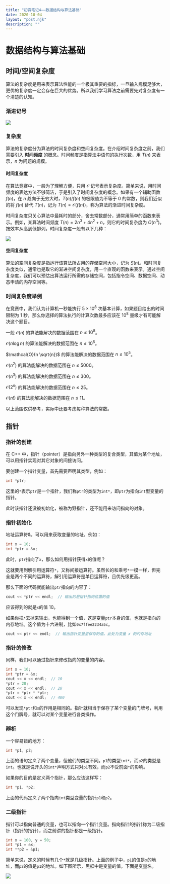 ```yaml
---
title: "初赛笔记4——数据结构与算法基础"
date: 2020-10-04
layout: "post.njk"
description: ""
---
```


# 数据结构与算法基础

## 时间/空间复杂度

算法的复杂度是用来表示算法性能的一个极其重要的指标，一旦输入规模足够大，更优的复杂度一定会存在巨大的优势。所以我们学习算法之前需要先对复杂度有一个清楚的认知。

### 渐进记号

![](https://cdn.luogu.com.cn/upload/image_hosting/l2giqshu.png)

### 复杂度

算法的复杂度分为算法的时间复杂度和空间复杂度。在介绍时间复杂度之前，我们需要引入 **时间频度** 的概念。时间频度是指算法中语句的执行次数，用 $T(n)$ 来表示，$n$ 为问题的规模。

#### 时间复杂度

在算法竞赛中，一般为了理解方便，只用 $\mathcal{O}$ 记号表示复杂度。简单来说，用时间频度的表达方法不够简洁，于是引入了时间复杂度的概念。如果有一个辅助函数 $f(n)$，在 $n$ 趋向于无穷大时，$T(n)/f(n)$ 的极限值为不等于 $0$ 的常数，则我们近似的将 $f(n)$ 替代 $T(n)$，记为 $T(n)=\mathcal{O}(f(n))$，称为算法的渐进时间复杂度。

时间复杂度只关心算法中最耗时的部分，舍去常数部分，通常用简单的函数来表示。例如，某算法时间频度 $T(n)=2n^3+4n^2+n$，则它的时间复杂度为 $O(n^3)$。按效率从高到低排列，时间复杂度一般有以下几种：

![](http://res.jisuanke.com/img/upload/7804b7f1d4936f5804e3e8f9e1c5be5fb57534ae.png)

#### 空间复杂度

算法的空间复杂度是指运行该算法所占用的存储空间大小，记为 $S(n)$。和时间复杂度类似，通常也是取它的渐进空间复杂度，用一个直观的函数来表示。通过空间复杂度，我们可以预估出算法运行所需的存储空间，包括指令空间、数据空间、动态申请的内存空间等。

### 时间复杂度举例

在竞赛中，我们认为计算机一秒能执行 $5×10^8$ 次基本计算，如果题目给出的时间限制为 $1$ 秒，那么你选择的算法执行的计算次数最多应该在 $10^8$ 量级才有可能解决这个题目。

一般 $\mathcal{O}(n)$ 的算法能解决的数据范围在 $n \le 10^8$。

$\mathcal{O}(n \log n)$ 的算法能解决的数据范围在 $n \le 10^6$。

$\mathcal{O}(n \sqrt{n})$ 的算法能解决的数据范围在 $n \le 10^5$。

$\mathcal{O}(n^2)$ 的算法能解决的数据范围在 $n \le 5000$。

$\mathcal{O}(n^3)$ 的算法能解决的数据范围在 $n \le 300$。

$\mathcal{O}(2^n)$ 的算法能解决的数据范围在 $n \le 25$。

$\mathcal{O}(n!)$ 的算法能解决的数据范围在 $n \le 11$。

以上范围仅供参考，实际中还要考虑每种算法的常数。

## 指针

### 指针的创建

在 C++ 中，指针（pointer）是指向另外一种类型的复合类型，其值为某个地址，可以用指针实现对其它对象的间接访问。

要创建一个指针变量，首先需要声明其类型，例如：

```cpp
int *ptr;
```

这里的`*`表示`ptr`是一个指针，我们称`ptr`的类型为`int*`，即`ptr`为指向`int`型变量的指针。

此时该指针还没被初始化，被称为野指针，还不能用来访问指向的对象。

### 指针初始化

地址运算符&，可以用来获取变量的地址，例如：

```cpp
int x = 10;
int *ptr = &x;
```

此时，`ptr`指向了`x`，那么如何用指针获得`x`的值呢？

这就要用到解引用运算符`*`，又称间接运算符。虽然长的和乘号`*`一模一样，但完全是两个不同的运算符，解引用运算符是单目运算符，且优先级更高。

那么下面的代码就能输出`ptr`指向的内容了：

```cpp
cout << *ptr << endl;  // 输出的是指针指向位置的值
```

应该得到的就是`x`的值 $10$。

如果你把`*`去掉来输出，也能得到一个值，这是变量`ptr`本身的值，也就是指向的内存地址。这个值为十六进制，比如`0x7ffee2234a5c`。

```cpp
cout << ptr << endl;  // 输出指针变量里保存的值。此处为变量 x 的内存地址
```

### 指针的修改

同样，我们可以通过指针来修改指向的变量的内容。

```cpp
int x = 10;
int *ptr = &x;
cout << x << endl;  // 10
*ptr = 20;
cout << x << endl;  // 20
*ptr = *ptr * *ptr;
cout << x << endl;  // 400
```

可以发现`*ptr`和`x`的作用是相同的。指针就相当于保存了某个变量的门牌号，利用这个门牌号，就可以对某个变量进行各类操作。

### 辨析

一个容易错的地方：

```cpp
int *p1, p2;
```

上面的语句定义了两个变量，但他们的类型不同。`p1`的类型`int*`，而`p2`的类型是`int`。也就是说开头的`int*`声明方式只对`p1`有效，而`p2`不受前面`*`的影响。

如果你的目的是定义两个指针，那么应该这样写：

```cpp
int *p1, *p2;
```

上面的代码定义了两个指向`int`类型变量的指针`p1`和`p2`。

### 二级指针

指针可以指向普通的变量，也可以指向一个指针变量。指向指针的指针称为二级指针（指针的指针），而之前讲的指针都是一级指针。

```cpp
int x = 100, y = 50;
int *p1 = &x;
int **p2 = &p1;
```

简单来说，定义的时候有几个`*`就是几级指针。上面的例子中，`p1`的值是`x`的地址，而`p2`的值是`p1`的地址。如下图所示，黑框中是变量的值，下面是变量名。

![](https://res.jisuanke.com/img/upload/20190227/aaee7d6a1806fb69e1576f83a5c3f6e571dd7856.png)

